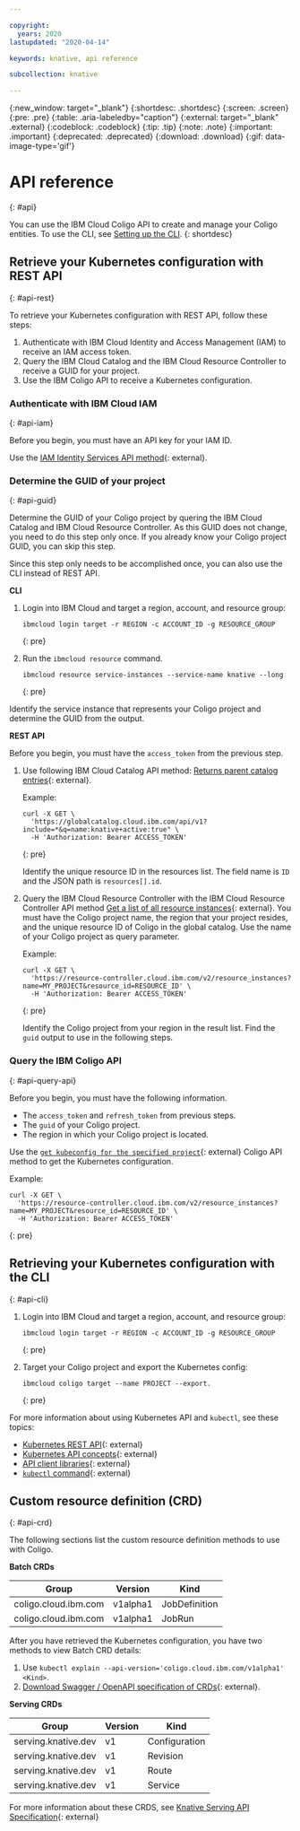 ```yaml
---

copyright:
  years: 2020
lastupdated: "2020-04-14"

keywords: knative, api reference

subcollection: knative

---
```


{:new_window: target="_blank"}
{:shortdesc: .shortdesc}
{:screen: .screen}
{:pre: .pre}
{:table: .aria-labeledby="caption"}
{:external: target="_blank" .external}
{:codeblock: .codeblock}
{:tip: .tip}
{:note: .note}
{:important: .important}
{:deprecated: .deprecated}
{:download: .download}
{:gif: data-image-type='gif'}

# API reference
{: #api}

You can use the IBM Cloud Coligo API to create and manage your Coligo entities. To use the CLI, see [Setting up the CLI](/docs/knative?topic=knative-kn-install-cli).
{: shortdesc}

## Retrieve your Kubernetes configuration with REST API
{: #api-rest}

To retrieve your Kubernetes configuration with REST API, follow these steps:

1. Authenticate with IBM Cloud Identity and Access Management (IAM) to receive an IAM access token.
2. Query the IBM Cloud Catalog and the IBM Cloud Resource Controller to receive a GUID for your project.
3. Use the IBM Coligo API to receive a Kubernetes configuration.

### Authenticate with IBM Cloud IAM
{: #api-iam}

Before you begin, you must have an API key for your IAM ID. 

Use the [IAM Identity Services API method](https://cloud.ibm.com/apidocs/iam-identity-token-api#create-an-iam-access-token-for-a-user-or-service-i){: external}.

### Determine the GUID of your project
{: #api-guid}

Determine the GUID of your Coligo project by quering the IBM Cloud Catalog and IBM Cloud Resource Controller. As this GUID does not change, you need to do this step only once. If you already know your Coligo project GUID, you can skip this step.

Since this step only needs to be accomplished once, you can also use the CLI instead of REST API.

**CLI**

1. Login into IBM Cloud and target a region, account, and resource group:
   
   ```
   ibmcloud login target -r REGION -c ACCOUNT_ID -g RESOURCE_GROUP
   ```
   {: pre}
 
 2. Run the `ibmcloud resource` command.
    
    ```
    ibmcloud resource service-instances --service-name knative --long
    ```
    {: pre}
    
Identify the service instance that represents your Coligo project and determine the GUID from the output.

**REST API**

Before you begin, you must have the `access_token` from the previous step.

1. Use following IBM Cloud Catalog API method: [Returns parent catalog entries](https://cloud.ibm.com/apidocs/resource-catalog/global-catalog#returns-parent-catalog-entries){: external}.

   Example:

   ```
   curl -X GET \
     'https://globalcatalog.cloud.ibm.com/api/v1?include=*&q=name:knative+active:true" \
     -H 'Authorization: Bearer ACCESS_TOKEN'
   ```
   {: pre}

   Identify the unique resource ID in the resources list. The field name is `ID` and the JSON path is `resources[].id`.
   
2. Query the IBM Cloud Resource Controller with the IBM Cloud Resource Controller API method [Get a list of all resource instances](https://cloud.ibm.com/apidocs/resource-controller/resource-controller#get-a-list-of-all-resource-instances){: external}. You must have the Coligo project name, the region that your project resides, and the unique resource ID of Coligo in the global catalog. Use the name of your Coligo project as query parameter.

   Example:

   ```
   curl -X GET \
     'https://resource-controller.cloud.ibm.com/v2/resource_instances?name=MY_PROJECT&resource_id=RESOURCE_ID' \
     -H 'Authorization: Bearer ACCESS_TOKEN'
   ```
   {: pre}

   Identify the Coligo project from your region in the result list. Find the `guid` output to use in the following steps.

### Query the IBM Coligo API
{: #api-query-api}

Before you begin, you must have the following information.

- The `access_token` and `refresh_token` from previous steps.
- The `guid` of your Coligo project.
- The region in which your Coligo project is located.

Use the [`get kubeconfig for the specified project`](https://cloud.ibm.com/apidocs/coligo#get-kubeconfig-for-the-specified-project){: external} Coligo API method to get the Kubernetes configuration.

   Example:

   ```
   curl -X GET \
     'https://resource-controller.cloud.ibm.com/v2/resource_instances?name=MY_PROJECT&resource_id=RESOURCE_ID' \
     -H 'Authorization: Bearer ACCESS_TOKEN'
   ```
   {: pre}

## Retrieving your Kubernetes configuration with the CLI
{: #api-cli}

1. Login into IBM Cloud and target a region, account, and resource group:
   
   ```
   ibmcloud login target -r REGION -c ACCOUNT_ID -g RESOURCE_GROUP
   ```
   {: pre}
   
2. Target your Coligo project and export the Kubernetes config: 

   ```
   ibmcloud coligo target --name PROJECT --export.
   ```
   {: pre}
   
For more information about using Kubernetes API and `kubectl`, see these topics:

- [Kubernetes REST API](https://kubernetes.io/docs/reference/using-api/api-overview/){: external}
- [Kubernetes API concepts](https://kubernetes.io/docs/reference/using-api/api-concepts/){: external}
- [API client libraries](https://kubernetes.io/docs/reference/#api-client-libraries){: external}
- [`kubectl` command](https://kubernetes.io/docs/reference/#cli-reference){: external}

## Custom resource definition (CRD)
{: #api-crd}

The following sections list the custom resource definition methods to use with Coligo.

**Batch CRDs**

| Group | Version | Kind |
| --------- | -------- | -------- |
| coligo.cloud.ibm.com | v1alpha1 | JobDefinition |
| coligo.cloud.ibm.com | v1alpha1 | JobRun |

After you have retrieved the Kubernetes configuration, you have two methods to view Batch CRD details:

1. Use `kubectl explain --api-version='coligo.cloud.ibm.com/v1alpha1' <Kind>`.
2. [Download Swagger / OpenAPI specification of CRDs](https://kubernetes.io/docs/concepts/overview/kubernetes-api/){: external}.
  
**Serving CRDs**

| Group | Version | Kind |
| --------- | -------- | -------- |
| serving.knative.dev | v1 | Configuration |
| serving.knative.dev | v1 | Revision |
| serving.knative.dev | v1 | Route |
| serving.knative.dev | v1 | Service |

For more information about these CRDS, see [Knative Serving API Specification](https://knative.dev/docs/serving/spec/knative-api-specification-1.0/){: external}



